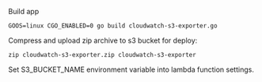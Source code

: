
Build app
```
GOOS=linux CGO_ENABLED=0 go build cloudwatch-s3-exporter.go
```

Compress and upload zip archive to s3 bucket for deploy:
```
zip cloudwatch-s3-exporter.zip cloudwatch-s3-exporter
```

Set S3_BUCKET_NAME environment variable into lambda function settings.